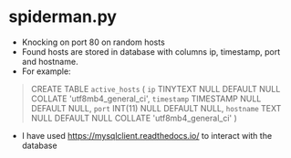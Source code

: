 # spiderman.py
- Knocking on port 80 on random hosts
- Found hosts are stored in database with columns ip, timestamp, port and hostname.
- For example:
>CREATE TABLE `active_hosts` (
>	`ip` TINYTEXT NULL DEFAULT NULL COLLATE 'utf8mb4_general_ci',
>	`timestamp` TIMESTAMP NULL DEFAULT NULL,
>	`port` INT(11) NULL DEFAULT NULL,
>	`hostname` TEXT NULL DEFAULT NULL COLLATE 'utf8mb4_general_ci'
>)
- I have used https://mysqlclient.readthedocs.io/ to interact with the database
